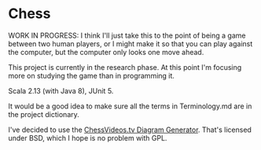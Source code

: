 # Chess

WORK IN PROGRESS: I think I'll just take this to the point of being a game 
between two human players, or I might make it so that you can play against the 
computer, but the computer only looks one move ahead.

This project is currently in the research phase. At this point I'm focusing more 
on studying the game than in programming it.

Scala 2.13 (with Java 8), JUnit 5.

It would be a good idea to make sure all the terms in Terminology.md are in the 
project dictionary.

I've decided to use the 
[ChessVideos.tv Diagram Generator](https://www.chessvideos.tv/chess-diagram-generator.php). 
That's licensed under BSD, which I hope is no problem with GPL.
